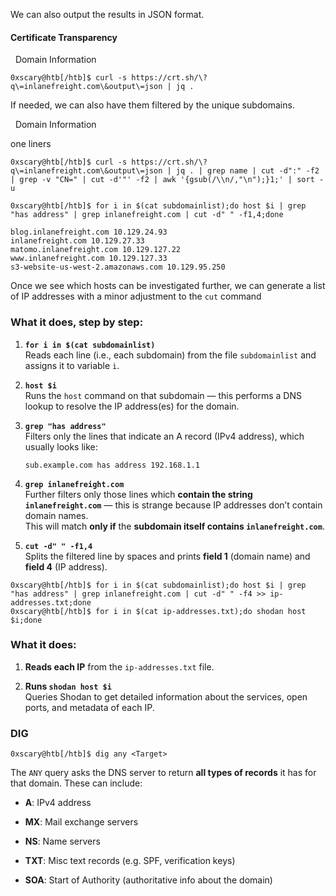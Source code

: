 
We can also output the results in JSON format.

#### Certificate Transparency

  Domain Information

```shell-session
0xscary@htb[/htb]$ curl -s https://crt.sh/\?q\=inlanefreight.com\&output\=json | jq .
```

If needed, we can also have them filtered by the unique subdomains.

  Domain Information

one liners



```shell-session
0xscary@htb[/htb]$ curl -s https://crt.sh/\?q\=inlanefreight.com\&output\=json | jq . | grep name | cut -d":" -f2 | grep -v "CN=" | cut -d'"' -f2 | awk '{gsub(/\\n/,"\n");}1;' | sort -u
```

```shell-session
0xscary@htb[/htb]$ for i in $(cat subdomainlist);do host $i | grep "has address" | grep inlanefreight.com | cut -d" " -f1,4;done

blog.inlanefreight.com 10.129.24.93
inlanefreight.com 10.129.27.33
matomo.inlanefreight.com 10.129.127.22
www.inlanefreight.com 10.129.127.33
s3-website-us-west-2.amazonaws.com 10.129.95.250
```

Once we see which hosts can be investigated further, we can generate a list of IP addresses with a minor adjustment to the `cut` command
### **What it does, step by step**:

1. **`for i in $(cat subdomainlist)`**  
    Reads each line (i.e., each subdomain) from the file `subdomainlist` and assigns it to variable `i`.
    
2. **`host $i`**  
    Runs the `host` command on that subdomain — this performs a DNS lookup to resolve the IP address(es) for the domain.
    
3. **`grep "has address"`**  
    Filters only the lines that indicate an A record (IPv4 address), which usually looks like:
    
    `sub.example.com has address 192.168.1.1`
    
4. **`grep inlanefreight.com`**  
    Further filters only those lines which **contain the string `inlanefreight.com`** — this is strange because IP addresses don’t contain domain names.  
    This will match **only if** the **subdomain itself contains `inlanefreight.com`**.
    
5. **`cut -d" " -f1,4`**  
    Splits the filtered line by spaces and prints **field 1** (domain name) and **field 4** (IP address).




```shell-session
0xscary@htb[/htb]$ for i in $(cat subdomainlist);do host $i | grep "has address" | grep inlanefreight.com | cut -d" " -f4 >> ip-addresses.txt;done
0xscary@htb[/htb]$ for i in $(cat ip-addresses.txt);do shodan host $i;done
```

### **What it does**:

1. **Reads each IP** from the `ip-addresses.txt` file.
    
2. **Runs `shodan host $i`**  
    Queries Shodan to get detailed information about the services, open ports, and metadata of each IP.


### DIG


```shell-session
0xscary@htb[/htb]$ dig any <Target>
```


The `ANY` query asks the DNS server to return **all types of records** it has for that domain. These can include:

- **A**: IPv4 address
    
- **MX**: Mail exchange servers
    
- **NS**: Name servers
    
- **TXT**: Misc text records (e.g. SPF, verification keys)
    
- **SOA**: Start of Authority (authoritative info about the domain)

